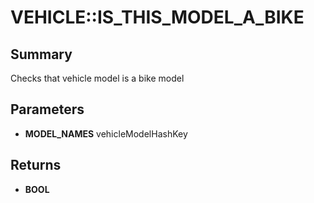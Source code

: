 # VEHICLE::IS_THIS_MODEL_A_BIKE

## Summary
Checks that vehicle model is a bike model

## Parameters
* **MODEL_NAMES** vehicleModelHashKey

## Returns
* **BOOL**